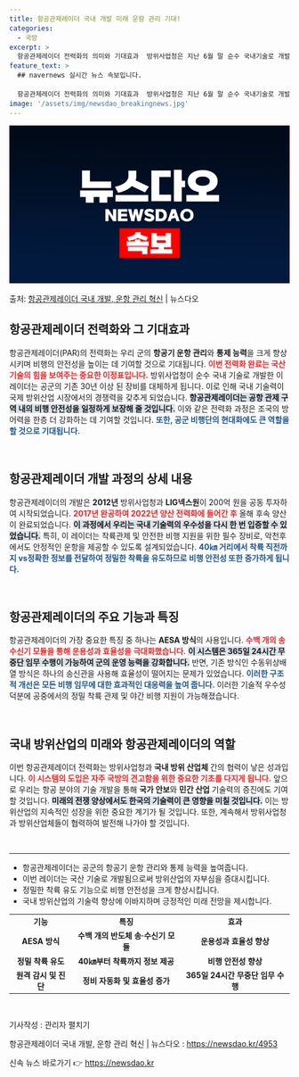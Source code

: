 ```yaml
---
title: 항공관제레이더 국내 개발 미래 운항 관리 기대!
categories:
  - 국방
excerpt: >
  항공관제레이더 전력화의 의미와 기대효과  방위사업청은 지난 6월 말 순수 국내기술로 개발한 ‘항공관제레이더(…
feature_text: >
  ## navernews 실시간 뉴스 속보입니다.

  항공관제레이더 전력화의 의미와 기대효과  방위사업청은 지난 6월 말 순수 국내기술로 개발한 ‘항공관제레이더(…
image: '/assets/img/newsdao_breakingnews.jpg'
---
```


![뉴스다오 속보](/assets/img/newsdao_breakingnews.jpg)

<p>출처: <a href="https://newsdao.kr/4953" rel="dofollow">항공관제레이더 국내 개발, 운항 관리 혁신</a> | 뉴스다오</p>

<h2 data-ke-size="size26">항공관제레이더 전력화와 그 기대효과</h2>

<p data-ke-size="size16">항공관제레이더(PAR)의 전력화는 우리 군의 <b>항공기 운항 관리</b>와 <b>통제 능력</b>을 크게 향상시키며 비행의 안전성을 높이는 데 기여할 것으로 기대됩니다. <b><span style="color: #ee2323;">이번 전력화 완료는 국산 기술의 힘을 보여주는 중요한 이정표입니다.</span></b> 방위사업청이 순수 국내 기술로 개발한 이 레이더는 공군의 기존 30년 이상 된 장비를 대체하게 됩니다. 이로 인해 국내 기술력이 국제 방위산업 시장에서의 경쟁력을 갖추게 되었습니다. <b><span style="background-color: #21538527;">항공관제레이더는 공항 관제 구역 내의 비행 안전성을 일정하게 보장해 줄 것입니다.</span></b> 이와 같은 전력화 과정은 조국의 방어력을 한층 더 강화하는 데 기여할 것입니다. <b><span style="color: #1a5490;">또한, 공군 비행단의 현대화에도 큰 역할을 할 것으로 기대됩니다.</span></b></p>

<p data-ke-size="size16">&nbsp;</p>

<h2 data-ke-size="size26">항공관제레이더 개발 과정의 상세 내용</h2>

<p data-ke-size="size16">항공관제레이더의 개발은 <b>2012년</b> 방위사업청과 <b>LIG넥스원</b>이 200억 원을 공동 투자하여 시작되었습니다. <b><span style="color: #ee2323;">2017년 완공하여 2022년 양산 전력화에 들어간 후</span></b> 올해 후속 양산이 완료되었습니다. <b><span style="background-color: #21538527;">이 과정에서 우리는 국내 기술력의 우수성을 다시 한 번 입증할 수 있었습니다.</span></b> 특히, 이 레이더는 착륙관제 및 안전한 비행 지원을 위한 필수 장비로, 악천후에서도 안정적인 운항을 제공할 수 있도록 설계되었습니다. <b><span style="color: #1a5490;">40㎞ 거리에서 착륙 직전까지 vs정확한 정보를 전달하여 정밀한 착륙을 유도하므로 비행 안전성 또한 증가하게 됩니다.</span></b></p>

<p data-ke-size="size16">&nbsp;</p>

<h2 data-ke-size="size26">항공관제레이더의 주요 기능과 특징</h2>

<p data-ke-size="size16">항공관제레이더의 가장 중요한 특징 중 하나는 <b>AESA 방식</b>의 사용입니다. <b><span style="color: #ee2323;">수백 개의 송수신기 모듈을 통해 운용성과 효율성을 극대화했습니다.</span></b> <b><span style="background-color: #21538527;">이 시스템은 365일 24시간 무중단 임무 수행이 가능하여 군의 운영 능력을 강화합니다.</span></b> 반면, 기존 방식인 수동위상배열 방식은 하나의 송신관을 사용해 효율성이 떨어지는 문제가 있었습니다. <b><span style="color: #1a5490;">이러한 구조적 개선은 모든 비행 임무에 대한 효과적인 대응력을 높여 줍니다.</span></b> 이러한 기술적 우수성 덕분에 공중에서의 정밀 착륙 관제 및 야간 비행 지원이 가능해졌습니다.</p>

<p data-ke-size="size16">&nbsp;</p>

<h2 data-ke-size="size26">국내 방위산업의 미래와 항공관제레이더의 역할</h2>

<p data-ke-size="size16">이번 항공관제레이더 전력화는 방위사업청과 <b>국내 방위 산업체</b> 간의 협력이 낳은 성과입니다. <b><span style="color: #ee2323;">이 시스템의 도입은 자주 국방의 견고함을 위한 중요한 기초를 다지게 됩니다.</span></b> 앞으로 우리는 항공 분야의 기술 개발을 통해 <b>국가 안보</b>와 <b>민간 산업</b> 기술력의 증진에도 기여할 것입니다. <b><span style="background-color: #21538527;">미래의 전쟁 양상에서도 한국의 기술력이 큰 영향을 미칠 것입니다.</span></b> 이는 방위산업의 지속적인 성장을 위한 중요한 계기가 될 것입니다. 또한, 계속해서 방위사업청과 방위산업체들이 협력하여 발전해 나가야 할 것입니다.</p>

<p data-ke-size="size16">&nbsp;</p>

<hr>

<ul>
    <li>항공관제레이더는 공군의 항공기 운항 관리와 통제 능력을 높여줍니다.</li>
    <li>이번 레이더는 국산 기술로 개발됨으로써 방위산업의 자부심을 증대시킵니다.</li>
    <li>정밀한 착륙 유도 기능으로 비행 안전성을 크게 향상시킵니다.</li>
    <li>국내 방위산업의 기술력 향상에 이바지하며 긍정적인 미래 전망을 제시합니다.</li>
</ul>

<table>
    <tr>
        <td style="text-align: center; height: 17px;"><b>기능</b></td>
        <td style="text-align: center; height: 17px;"><b>특징</b></td>
        <td style="text-align: center; height: 17px;"><b>효과</b></td>
    </tr>
    <tr>
        <td style="text-align: center; height: 17px;"><b>AESA 방식</b></td>
        <td style="text-align: center; height: 17px;"><b>수백 개의 반도체 송·수신기 모듈</b></td>
        <td style="text-align: center; height: 17px;"><b>운용성과 효율성 향상</b></td>
    </tr>
    <tr>
        <td style="text-align: center; height: 17px;"><b>정밀 착륙 유도</b></td>
        <td style="text-align: center; height: 17px;"><b>40㎞부터 착륙까지 정보 제공</b></td>
        <td style="text-align: center; height: 17px;"><b>비행 안전성 향상</b></td>
    </tr>
    <tr>
        <td style="text-align: center; height: 17px;"><b>원격 감시 및 진단</b></td>
        <td style="text-align: center; height: 17px;"><b>정비 자동화 및 효율성 증가</b></td>
        <td style="text-align: center; height: 17px;"><b>365일 24시간 무중단 임무 수행</b></td>
    </tr>
</table>

<p data-ke-size="size16">&nbsp;</p>

<p data-ke-size="size16"></p>

<p data-ke-size="size16">기사작성 : 관리자 펼치기</p>
<p data-ke-size="size16">항공관제레이더 국내 개발, 운항 관리 혁신 | 뉴스다오  : <a href="https://newsdao.kr/4953">https://newsdao.kr/4953</a></p> 

신속 뉴스 바로가기 👉 <a href="https://newsdao.kr" rel="dofollow">https://newsdao.kr</a>


